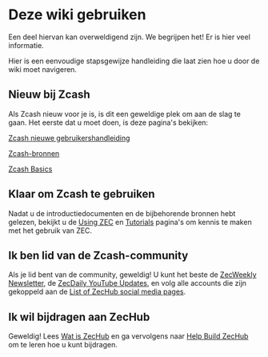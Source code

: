# Deze wiki gebruiken


Een deel hiervan kan overweldigend zijn. We begrijpen het! Er is hier veel informatie.

Hier is een eenvoudige stapsgewijze handleiding die laat zien hoe u door de wiki moet navigeren.

## Nieuw bij Zcash

Als Zcash nieuw voor je is, is dit een geweldige plek om aan de slag te gaan. Het eerste dat u moet doen, is deze pagina's bekijken:

[Zcash nieuwe gebruikershandleiding](https://www.notion.so/Zcash-New-User-Guide-78c340cd6b18485f945e2bce4b6a8748)

[Zcash-bronnen](https://www.notion.so/Zcash-Resources-e9a51eb117604fbc870f1d6c6e83ee95)

[Zcash Basics](https://www.notion.so/Zcash-Basics-d2946ad9c3b541759174dbcbf0e8c9cc)

## Klaar om Zcash te gebruiken

Nadat u de introductiedocumenten en de bijbehorende bronnen hebt gelezen, bekijkt u de [Using ZEC](https://www.notion.so/Using-ZEC-6e0c1b5182f34abdba476185f63fde9d) en [Tutorials](https://www.notion.so/Tutorials-291d67ff451f43209d889bcb632feb37) pagina's om kennis te maken met het gebruik van ZEC.

## Ik ben lid van de Zcash-community

Als je lid bent van de community, geweldig! U kunt het beste de [ZecWeekly Newsletter](https://www.notion.so/ZecWeekly-Newsletter-2063b85a436642768fb6620627cbd804), de [ZecDaily YouTube Updates](https://www.notion.so/ZecDaily-YouTube-Updates-e3cb81f65554478ba1c169b412237672), en volg alle accounts die zijn gekoppeld aan de [List of ZecHub social media pages](https://www.notion.so/List-of-ZecHub-social-media-pages-60ff04ab84e4450da30facdf77067afb).

## Ik wil bijdragen aan ZecHub

Geweldig! Lees [Wat is ZecHub](https://www.notion.so/What-is-ZecHub-c81d245a9b31410fa8aaf06c6301c180) en ga vervolgens naar [Help Build ZecHub](https://www.notion.so/Help-Build-ZecHub-9f4aaa45f37d438dac56025449604d96) om te leren hoe u kunt bijdragen.


